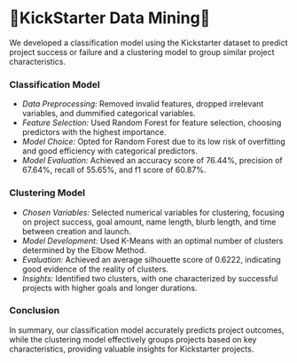 # 📖KickStarter Data Mining📖

We developed a classification model using the Kickstarter dataset to predict project success or failure and a clustering model to group similar project characteristics.

### **Classification Model** ###
- *Data Preprocessing:* Removed invalid features, dropped irrelevant variables, and dummified categorical variables.
- *Feature Selection:* Used Random Forest for feature selection, choosing predictors with the highest importance.
- *Model Choice:* Opted for Random Forest due to its low risk of overfitting and good efficiency with categorical predictors.
- *Model Evaluation:* Achieved an accuracy score of 76.44%, precision of 67.64%, recall of 55.65%, and f1 score of 60.87%.

### **Clustering Model** ###
- *Chosen Variables:* Selected numerical variables for clustering, focusing on project success, goal amount, name length, blurb length, and time between creation and launch.
- *Model Development:* Used K-Means with an optimal number of clusters determined by the Elbow Method.
- *Evaluation:* Achieved an average silhouette score of 0.6222, indicating good evidence of the reality of clusters.
- *Insights:* Identified two clusters, with one characterized by successful projects with higher goals and longer durations.

### **Conclusion** ###
In summary, our classification model accurately predicts project outcomes, while the clustering model effectively groups projects based on key characteristics, providing valuable insights for Kickstarter projects.
